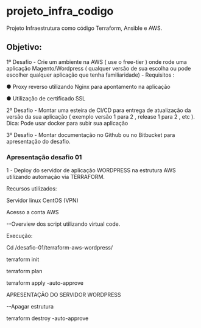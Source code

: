 # projeto_infra_codigo
Projeto Infraestrutura como código Terraform, Ansible e AWS.
## Objetivo:
1º Desafio - Crie um ambiente na AWS ( use o free-tier ) onde rode uma aplicação Magento/Wordpress (
qualquer versão de sua escolha ou pode escolher qualquer aplicação que tenha
familiaridade) - Requisitos :

● Proxy reverso utilizando Nginx para apontamento na aplicação

● Utilização de certificado SSL

2º Desafio - Montar uma esteira de CI/CD para entrega de atualização da versão da sua aplicação (
exemplo versão 1 para 2 , release 1 para 2 , etc ).
Dica: Pode usar docker para subir sua aplicação

3º Desafio -  Montar documentação no Github ou no Bitbucket para apresentação do desafio.

### Apresentação desafio 01
1 - Deploy do servidor de aplicação WORDPRESS na estrutura AWS utilizando automação via TERRAFORM.

Recursos utilizados:

Servidor linux CentOS (VPN)

Acesso a conta AWS

--Overview dos script utilizando virtual code.

Execução:

Cd /desafio-01/terraform-aws-wordpress/

terraform init

terraform plan

terraform apply -auto-approve

APRESENTAÇÃO DO SERVIDOR WORDPRESS

--Apagar estrutura

terraform destroy -auto-approve


